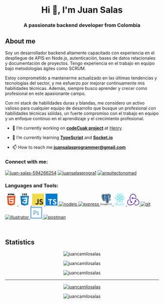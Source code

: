 <h1 align="center">Hi 👋, I'm Juan Salas</h1>
<h3 align="center">A passionate backend developer from Colombia</h3>

<h2 align="left">About me</h2>
<p>
Soy un desarrollador backend altamente capacitado con experiencia en el despliegue de APIS en Node.js, autenticación, bases de datos relacionales y documentación de proyectos. Tengo experiencia en el trabajo en equipo bajo metodologías ágiles como SCRUM.
<p>
Estoy comprometido a mantenerme actualizado en las últimas tendencias y tecnologías del sector, y me esfuerzo por mejorar continuamente mis habilidades técnicas. Además, siempre busco aprender y crecer como profesional en este apasionante campo.
<p>
Con mi stack de habilidades duras y blandas, me considero un activo valioso para cualquier equipo de desarrollo que busque un profesional con habilidades técnicas sólidas, un fuerte compromiso con el trabajo en equipo y un enfoque continuo en el aprendizaje y el crecimiento profesional.

- 🔭 I’m currently working on [**codeCuak project**](https://github.com/EmirAbraham/backend) at [Henry](https://www.linkedin.com/school/henryok/)

- 🌱 I’m currently learning [**TypeScript**](https://github.com/JuanCamiloSalas/TypeScript_Practice) and [**Socket.io**](https://github.com/JuanCamiloSalas/Socket.io_Practice)

- 📫 How to reach me **juansalasprogrammer@gmail.com**

<h3 align="left">Connect with me:</h3>
<p align="left">
<a href="https://linkedin.com/in/juan-salas-594266254" target="blank"><img align="center" src="https://raw.githubusercontent.com/rahuldkjain/github-profile-readme-generator/master/src/images/icons/Social/linked-in-alt.svg" alt="juan-salas-594266254" height="30" width="40" /></a>
<a href="https://www.hackerrank.com/juansalasprogra1" target="blank"><img align="center" src="https://raw.githubusercontent.com/rahuldkjain/github-profile-readme-generator/master/src/images/icons/Social/hackerrank.svg" alt="juansalasprogra1" height="30" width="40" /></a>
<a href="https://twitter.com/arquitectonomad" target="blank"><img align="center" src="https://raw.githubusercontent.com/rahuldkjain/github-profile-readme-generator/master/src/images/icons/Social/twitter.svg" alt="arquitectonomad" height="30" width="40" /></a>
</p>

<h3 align="left">Languages and Tools:</h3>
<p align="left"> 
<a href="https://www.w3.org/html/" target="_blank" rel="noreferrer"> <img src="https://raw.githubusercontent.com/devicons/devicon/master/icons/html5/html5-original-wordmark.svg" alt="html5" width="40" height="40"/> </a> 
<a href="https://www.w3schools.com/css/" target="_blank" rel="noreferrer"> <img src="https://raw.githubusercontent.com/devicons/devicon/master/icons/css3/css3-original-wordmark.svg" alt="css3" width="40" height="40"/> </a> 
<a href="https://developer.mozilla.org/en-US/docs/Web/JavaScript" target="_blank" rel="noreferrer"> <img src="https://raw.githubusercontent.com/devicons/devicon/master/icons/javascript/javascript-original.svg" alt="javascript" width="40" height="40"/> </a> 
<a href="https://www.typescriptlang.org/" target="_blank" rel="noreferrer"> <img src="https://raw.githubusercontent.com/devicons/devicon/master/icons/typescript/typescript-original.svg" alt="typescript" width="40" height="40"/> </a> 
<a href="https://nodejs.org" target="_blank" rel="noreferrer"> <img src="https://w7.pngwing.com/pngs/452/24/png-transparent-js-logo-node-logos-and-brands-icon.png" alt="nodejs" width="40" height="40"/> </a> 
<a href="https://expressjs.com" target="_blank" rel="noreferrer"> <img src="https://w7.pngwing.com/pngs/925/447/png-transparent-express-js-node-js-javascript-mongodb-node-js-text-trademark-logo.png" alt="express" width="40" height="40"/> </a> 
<a href="https://www.postgresql.org" target="_blank" rel="noreferrer"> <img src="https://raw.githubusercontent.com/devicons/devicon/master/icons/postgresql/postgresql-original-wordmark.svg" alt="postgresql" width="40" height="40"/> </a> 
<a href="https://reactjs.org/" target="_blank" rel="noreferrer"> <img src="https://raw.githubusercontent.com/devicons/devicon/master/icons/react/react-original-wordmark.svg" alt="react" width="40" height="40"/> </a> 
<a href="https://redux.js.org" target="_blank" rel="noreferrer"> <img src="https://raw.githubusercontent.com/devicons/devicon/master/icons/redux/redux-original.svg" alt="redux" width="40" height="40"/> </a> 
<a href="https://git-scm.com/" target="_blank" rel="noreferrer"> <img src="https://www.vectorlogo.zone/logos/git-scm/git-scm-icon.svg" alt="git" width="40" height="40"/> </a> 
<a href="https://www.adobe.com/in/products/illustrator.html" target="_blank" rel="noreferrer"> <img src="https://www.vectorlogo.zone/logos/adobe_illustrator/adobe_illustrator-icon.svg" alt="illustrator" width="40" height="40"/> </a> 
<a href="https://www.photoshop.com/en" target="_blank" rel="noreferrer"> <img src="https://raw.githubusercontent.com/devicons/devicon/master/icons/photoshop/photoshop-line.svg" alt="photoshop" width="40" height="40"/> </a> 
<a href="https://postman.com" target="_blank" rel="noreferrer"> <img src="https://www.vectorlogo.zone/logos/getpostman/getpostman-icon.svg" alt="postman" width="40" height="40"/> </a> 
</p>

<br>
<h2 align="left">Statistics</h2>
    <p align="center">
    <img width="450rem" src="https://github-readme-stats.vercel.app/api/top-langs?username=juancamilosalas&show_icons=true&locale=en&layout=compact" alt="juancamilosalas" />
    <p align="center">
    <img width="450rem" src="https://github-readme-stats.vercel.app/api?username=juancamilosalas&show_icons=true&locale=en" alt="juancamilosalas" />
    <p align="center">
    <img width="450rem" src="https://github-readme-streak-stats.herokuapp.com/?user=juancamilosalas&" alt="juancamilosalas" />


<br>
<hr>
<p align="center"> <a href="https://github.com/ryo-ma/github-profile-trophy"><img src="https://github-profile-trophy.vercel.app/?username=juancamilosalas" alt="juancamilosalas" /></a> </p>
<p align="center"> <img src="https://komarev.com/ghpvc/?username=juancamilosalas&label=Profile%20views&color=0e75b6&style=flat" alt="juancamilosalas" /> </p>
